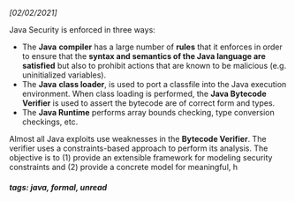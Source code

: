 <!-- Please prefix the notes with the date as in [22/12/2020] -->

*[02/02/2021]*

Java Security is enforced in three ways:

- The **Java** **compiler** has a large number of **rules** that it enforces in order to ensure that the **syntax and semantics of the Java language are satisfied** but also to prohibit actions that are known to be malicious (e.g. uninitialized variables).
- The **Java** **class loader**, is used to port a classfile into the Java execution environment. When class loading is performed, the **Java Bytecode Verifier** is used to assert the bytecode are of correct form and types.
- The **Java Runtime** performs array bounds checking, type conversion checkings, etc. 



Almost all Java exploits use weaknesses in the **Bytecode Verifier**. The verifier uses a constraints-based approach to perform its analysis. The objective is to (1) provide an extensible framework for modeling security constraints and (2) provide a concrete model for meaningful, h

##### tags: java, formal, unread